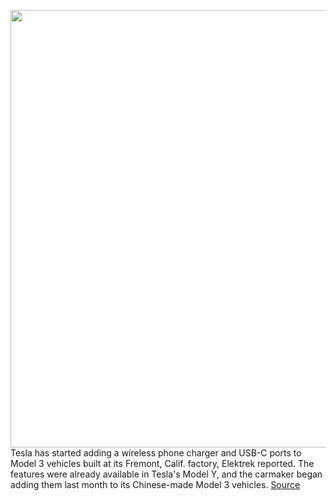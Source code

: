 <img src='https://cdn.vox-cdn.com/thumbor/82WEsrGabBRr7Iyw8x7EfGaTOWA=/0x0:2040x1360/1200x800/filters:focal(758x685:1084x1011)/cdn.vox-cdn.com/uploads/chorus_image/image/66931883/jbareham_180213_2301_0058.0.jpg' width='700px' /><br/>
Tesla has started adding a wireless phone charger and USB-C ports to Model 3 vehicles built at its Fremont, Calif. factory, Elektrek reported. The features were already available in Tesla's Model Y, and the carmaker began adding them last month to its Chinese-made Model 3 vehicles.
<a href='https://www.theverge.com/2020/6/13/21290356/tesla-usb-wireless-model-3'> Source <a/>